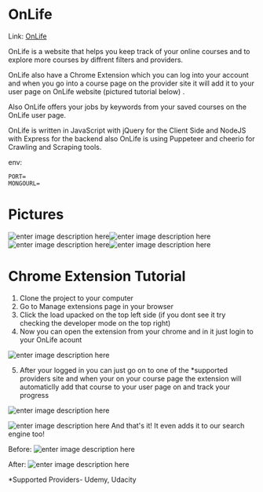 # OnLife
Link: [OnLife](https://onlife.herokuapp.com/)

OnLife is a website that helps you keep track of your online courses and to explore more courses
by diffrent filters and providers.

OnLife also have a Chrome Extension which you can log into your account and when you go into
a course page on the provider site it will add it to your user page on OnLife website (pictured tutorial below) .

Also OnLife offers your jobs by keywords from your saved courses on the OnLife user page.

OnLife is written in JavaScript with jQuery for the Client Side and NodeJS with Express for the backend
also OnLife is using Puppeteer and cheerio for Crawling and Scraping tools.

env:
```
PORT=
MONGOURL=
```

# Pictures
![enter image description here](https://i.ibb.co/PGt2HvX/On-Life-Google-Chrome-11-09-2020-17-48-14.png)![enter image description here](https://i.ibb.co/k6qrpfL/On-Life-Google-Chrome-11-09-2020-17-48-19.png)![enter image description here](https://i.ibb.co/LnkNysB/On-Life-Google-Chrome-11-09-2020-18-41-00.png)![enter image description here](https://i.ibb.co/ZmPBjhP/On-Life-Google-Chrome-11-09-2020-18-44-41.png)
# Chrome Extension Tutorial

1.  Clone the project to your computer
2.  Go to Manage extensions page in your browser
3.	 Click the load upacked on the top left side (if you dont see it try checking the developer mode on the top right)
4.	 Now you can open the extension from your chrome and in it just login to your OnLife acount


![enter image description here](https://i.ibb.co/Fs8jzV9/On-Life-Google-Chrome-11-09-2020-17-48-27.png)


5. After your logged in you can just go on to one of the *supported providers site and when your on your course page the extension will automaticlly add that course to your user page on and track your progress

![enter image description here](https://i.ibb.co/t3tgCZD/On-Life-Google-Chrome-11-09-2020-17-58-11.png)

![enter image description here](https://i.ibb.co/tCtDV9x/On-Life-Google-Chrome-11-09-2020-18-02-34.png)
 And that's it!
 It even adds it to our search engine too!
 
 Before:
 ![enter image description here](https://i.ibb.co/bKvt67w/On-Life-Google-Chrome-11-09-2020-17-49-27.png)
 
 After:
 ![enter image description here](https://i.ibb.co/0mK95K1/On-Life-Google-Chrome-11-09-2020-17-58-24.png)
 
 *Supported Providers- Udemy, Udacity
